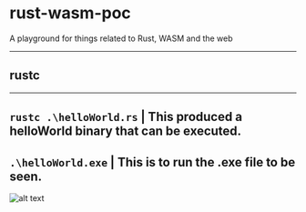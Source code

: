 # rust-wasm-poc
A playground for things related to Rust, WASM and the web

----------------------------------------------
## rustc 
----------------------------------------------------------------------------------
`rustc .\helloWorld.rs`  | This produced a helloWorld binary that can be executed.
-------------------------------------------------------------
`.\helloWorld.exe` | This is to run the .exe file to be seen.
-------------------------------------------------------------

![alt text](https://i.imgur.com/5No412X.png "example to exe file")

